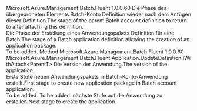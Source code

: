 <Type Name="IWithApplicationPackage&lt;ParentT&gt;" FullName="Microsoft.Azure.Management.Batch.Fluent.Application.UpdateDefinition.IWithApplicationPackage&lt;ParentT&gt;">
  <TypeSignature Language="C#" Value="public interface IWithApplicationPackage&lt;ParentT&gt;" />
  <TypeSignature Language="ILAsm" Value=".class public interface auto ansi abstract IWithApplicationPackage`1&lt;ParentT&gt;" />
  <TypeSignature Language="DocId" Value="T:Microsoft.Azure.Management.Batch.Fluent.Application.UpdateDefinition.IWithApplicationPackage`1" />
  <TypeSignature Language="VB.NET" Value="Public Interface IWithApplicationPackage(Of ParentT)" />
  <TypeSignature Language="F#" Value="type IWithApplicationPackage&lt;'ParentT&gt; = interface" />
  <AssemblyInfo>
    <AssemblyName>Microsoft.Azure.Management.Batch.Fluent</AssemblyName>
    <AssemblyVersion>1.0.0.60</AssemblyVersion>
  </AssemblyInfo>
  <TypeParameters>
    <TypeParameter Name="ParentT" />
  </TypeParameters>
  <Interfaces />
  <Docs>
    <typeparam name="ParentT"><span data-ttu-id="3171b-101">Die Phase des übergeordneten Elements Batch-Konto Definition wieder nach dem Anfügen dieser Definition.</span><span class="sxs-lookup"><span data-stu-id="3171b-101">The stage of the parent Batch account definition to return to after attaching this definition.</span></span></typeparam>
    <summary>
            <span data-ttu-id="3171b-102">Die Phase der Erstellung eines Anwendungspakets Definition für eine Batch.</span><span class="sxs-lookup"><span data-stu-id="3171b-102">The stage of a Batch application definition allowing the creation of an application package.</span></span>
            </summary>
    <remarks>To be added.</remarks>
  </Docs>
  <Members>
    <Member MemberName="DefineNewApplicationPackage">
      <MemberSignature Language="C#" Value="public Microsoft.Azure.Management.Batch.Fluent.Application.UpdateDefinition.IWithAttach&lt;ParentT&gt; DefineNewApplicationPackage (string version);" />
      <MemberSignature Language="ILAsm" Value=".method public hidebysig newslot virtual instance class Microsoft.Azure.Management.Batch.Fluent.Application.UpdateDefinition.IWithAttach`1&lt;!ParentT&gt; DefineNewApplicationPackage(string version) cil managed" />
      <MemberSignature Language="DocId" Value="M:Microsoft.Azure.Management.Batch.Fluent.Application.UpdateDefinition.IWithApplicationPackage`1.DefineNewApplicationPackage(System.String)" />
      <MemberSignature Language="VB.NET" Value="Public Function DefineNewApplicationPackage (version As String) As IWithAttach(Of ParentT)" />
      <MemberSignature Language="F#" Value="abstract member DefineNewApplicationPackage : string -&gt; Microsoft.Azure.Management.Batch.Fluent.Application.UpdateDefinition.IWithAttach&lt;'ParentT&gt;" Usage="iWithApplicationPackage.DefineNewApplicationPackage version" />
      <MemberType>Method</MemberType>
      <AssemblyInfo>
        <AssemblyName>Microsoft.Azure.Management.Batch.Fluent</AssemblyName>
        <AssemblyVersion>1.0.0.60</AssemblyVersion>
      </AssemblyInfo>
      <ReturnValue>
        <ReturnType>Microsoft.Azure.Management.Batch.Fluent.Application.UpdateDefinition.IWithAttach&lt;ParentT&gt;</ReturnType>
      </ReturnValue>
      <Parameters>
        <Parameter Name="version" Type="System.String" />
      </Parameters>
      <Docs>
        <param name="version"><span data-ttu-id="3171b-103">Die Version der Anwendung.</span><span class="sxs-lookup"><span data-stu-id="3171b-103">The version of the application.</span></span></param>
        <summary>
            <span data-ttu-id="3171b-104">Erste Stufe neuen Anwendungspakets in Batch-Konto-Anwendung erstellt.</span><span class="sxs-lookup"><span data-stu-id="3171b-104">First stage to create new application package in Batch account application.</span></span>
            </summary>
        <returns>To be added.</returns>
        <remarks>To be added.</remarks>
        <return><span data-ttu-id="3171b-105">nächste Stufe auf die Anwendung zu erstellen.</span><span class="sxs-lookup"><span data-stu-id="3171b-105">Next stage to create the application.</span></span></return>
      </Docs>
    </Member>
  </Members>
</Type>